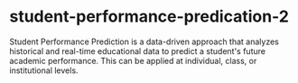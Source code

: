 # student-performance-predication-2
Student Performance Prediction is a data-driven approach that analyzes historical and real-time educational data to predict a student's future academic performance. This can be applied at individual, class, or institutional levels.
